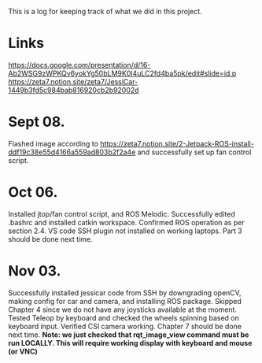 This is a log for keeping track of what we did in this project.
# Links
  https://docs.google.com/presentation/d/16-Ab2WSG9zWPKQv6yokYg50bLM9K0I4uLC2fd4ba5pk/edit#slide=id.p
  https://zeta7.notion.site/zeta7/JessiCar-1449b3fd5c984bab816920cb2b92002d
# Sept 08.
  Flashed image according to https://zeta7.notion.site/2-Jetpack-ROS-install-ddf19c38e55d4166a559ad803b2f2a4e and successfully set up fan control script.
# Oct 06.
  Installed jtop/fan control script, and ROS Melodic. Successfully edited .bashrc and installed catkin workspace. Confirmed ROS operation as per section 2.4. VS code SSH plugin not installed on working laptops. Part 3 should be done next time.
# Nov 03.
Successfully installed jessicar code from SSH by downgrading openCV, making config for car and camera, and installing ROS package. Skipped Chapter 4 since we do not have any joysticks available at the moment. Tested Teleop by keyboard and checked the wheels spinning based on keyboard input. Verified CSI camera working. Chapter 7 should be done next time. **Note: we just checked that rqt_image_view command must be run LOCALLY. This will require working display with keyboard and mouse (or VNC)**
